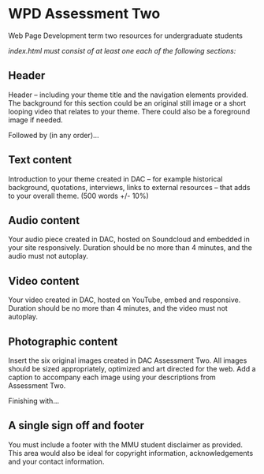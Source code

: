 # WPD Assessment Two
Web Page Development term two resources for undergraduate students

*index.html must consist of at least one each of the following sections:*

## Header
Header – including your theme title and the navigation elements provided. The background for this section could be an original still image or a short looping video that relates to your theme. There could also be a foreground image if needed.

Followed by (in any order)…

## Text content
Introduction to your theme created in DAC – for example historical background, quotations, interviews, links to external resources – that adds to your overall theme. (500 words +/- 10%) 

## Audio content
Your audio piece created in DAC, hosted on Soundcloud and embedded in your site responsively. Duration should be no more than 4 minutes, and the audio must not autoplay.

## Video content
Your video created in DAC, hosted on YouTube, embed and responsive. Duration should be no more than 4 minutes, and the video must not autoplay.

## Photographic content
Insert the six original images created in DAC Assessment Two. All images should be sized appropriately, optimized and art directed for the web. Add a caption to accompany each image using your descriptions from Assessment Two.

Finishing with…

## A single sign off and footer
You must include a footer with the MMU student disclaimer as provided. This area would also be ideal for copyright information, acknowledgements and your contact information.

